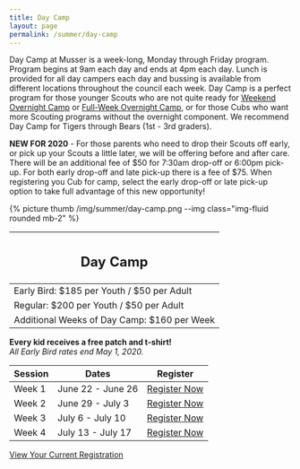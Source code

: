 ```yaml
---
title: Day Camp
layout: page
permalink: /summer/day-camp
---
```


<div class="row">
  <div class="col-md-8">
    <p>
      Day Camp at Musser is a week-long, Monday through Friday program. Program begins at 9am each day and ends at 4pm each day. Lunch is provided for all day campers each day and bussing is available from different locations throughout the council each week. Day Camp is a perfect program for those younger Scouts who are not quite ready for <a href="/summer/weekend-overnight">Weekend Overnight Camp</a> or <a href="/summer/full-week-overnight">Full-Week Overnight Camp</a>, or for those Cubs who want more Scouting programs without the overnight component. We recommend Day Camp for Tigers through Bears (1st - 3rd graders).
    </p>
    <p>
      <strong>NEW FOR 2020</strong> - For those parents who need to drop their Scouts off early, or pick up your Scouts a little later, we will be offering before and after care. There will be an additional fee of $50 for 7:30am drop-off or 6:00pm pick-up. For both early drop-off and late pick-up there is a fee of $75. When registering you Cub for camp, select the early drop-off or late pick-up option to take full advantage of this new opportunity!
    </p>
  </div>
  <div class="col-md-4">
    {% picture thumb /img/summer/day-camp.png --img class="img-fluid rounded mb-2" %}
  </div>
</div>
<div class="row">
  <div class="col">
    <table class="table table-striped my-3 ">
      <thead class="text-center">
        <tr>
          <th scope="col"><h2 class="my-0">Day Camp</h2></th>
        </tr>
      </thead>
      <tbody>
          <tr>
            <td>Early Bird: $185 per Youth / $50 per Adult</td>
          </tr>
          <tr>
            <td>Regular: $200 per Youth / $50 per Adult</td>
          </tr>
          <tr>
            <td>Additional Weeks of Day Camp: $160 per Week</td>
          </tr>
      </tbody>
    </table>
    <div class="text-center">
      <strong>Every kid receives a free patch and t-shirt!</strong><br>
      <em>All Early Bird rates end May 1, 2020.</em>
    </div>
  </div>
  <div class="col">
    <table class="table table-striped my-3 text-center">
      <thead>
        <tr>
          <th scope="col">Session</th>
          <th scope="col">Dates</th>
          <th scope="col">Register</th>
        </tr>
      </thead>
      <tbody>
          <tr>
            <td>Week 1</td>
            <td>June 22 - June 26</td>
            <td><a class="btn btn-primary btn-block" href="https://colbsa.doubleknot.com/event/day-camp-session-1-june-22-26/2592997">Register Now</a></td>
          </tr>
          <tr>
            <td>Week 2</td>
            <td>June 29 - July 3</td>
            <td><a class="btn btn-primary btn-block" href="https://colbsa.doubleknot.com/event/day-camp-session-2-june-29-july-3/2592998">Register Now</a></td>
          </tr>
          <tr>
            <td>Week 3</td>
            <td>July 6 - July 10</td>
            <td><a class="btn btn-primary btn-block" href="https://colbsa.doubleknot.com/event/day-camp-session-3-july-6-10/2592999">Register Now</a></td>
          </tr>
          <tr>
            <td>Week 4</td>
            <td>July 13 - July 17</td>
            <td><a class="btn btn-primary btn-block" href="https://colbsa.doubleknot.com/event/day-camp-session-4-july-13-17/2593000">Register Now</a></td>
          </tr>
      </tbody>
    </table>
    <div class="text-center">
      <a role="button" class="btn btn-primary btn-lg" href="https://colbsa.doubleknot.com/Rosters/logon.aspx?orgkey=541">View Your Current Registration</a>
    </div>
  </div>
</div>
